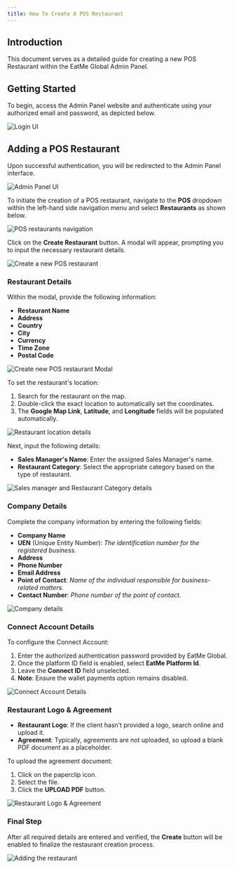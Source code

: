 ```yaml
---
title: How To Create A POS Restaurant
---
```

## Introduction

This document serves as a detailed guide for creating a new POS Restaurant within the EatMe Global Admin Panel.

## Getting Started

To begin, access the Admin Panel website and authenticate using your authorized email and password, as depicted below.

![Login UI](/img/login-custom-.png "Login UI")

## Adding a POS Restaurant

Upon successful authentication, you will be redirected to the Admin Panel interface.

![Admin Panel UI](/img/home-custom-.png "Admin Panel UI")

To initiate the creation of a POS restaurant, navigate to the **POS** dropdown within the left-hand side navigation menu and select **Restaurants** as shown below.

![POS restaurants navigation](/img/pos-restaurants-custom-.png "POS restaurants navigation")

Click on the **Create Restaurant** button. A modal will appear, prompting you to input the necessary restaurant details.

![Create a new POS restaurant](/img/add-restaurant-custom-pos.png "Create a new POS restaurant")

### Restaurant Details

Within the modal, provide the following information:

* **Restaurant Name**
* **Address**
* **Country**
* **City**
* **Currency**
* **Time Zone**
* **Postal Code**

![Create new POS restaurant Modal](/img/restaurant-details-custom-pos.png "Create new POS restaurant Modal")

To set the restaurant's location:

1. Search for the restaurant on the map.
2. Double-click the exact location to automatically set the coordinates.
3. The **Google Map Link**, **Latitude**, and **Longitude** fields will be populated automatically.

![Restaurant location details](/img/location-details-custom-pos.png "Restaurant location details")

Next, input the following details:

* **Sales Manager's Name**: Enter the assigned Sales Manager's name.
* **Restaurant Category**: Select the appropriate category based on the type of restaurant.

![Sales manager and Restaurant Category details](/img/sales-manager-restaurant-category-custom-.png "Sales manager and Restaurant Category details")

### Company Details

Complete the company information by entering the following fields:

* **Company Name**
* **UEN** (Unique Entity Number): *The identification number for the registered business.*
* **Address**
* **Phone Number**
* **Email Address**
* **Point of Contact**: *Name of the individual responsible for business-related matters.*
* **Contact Number**: *Phone number of the point of contact.*

![Company details](/img/company-details-custom-.png "Company details")

### Connect Account Details

To configure the Connect Account:

1. Enter the authorized authentication password provided by EatMe Global.
2. Once the platform ID field is enabled, select **EatMe Platform Id**.
3. Leave the **Connect ID** field unselected.
4. **Note**: Ensure the wallet payments option remains disabled.

![Connect Account Details](/img/connect-account-details-custom-.png "Connect Account Details")

### Restaurant Logo & Agreement

* **Restaurant Logo**: If the client hasn’t provided a logo, search online and upload it.
* **Agreement**: Typically, agreements are not uploaded, so upload a blank PDF document as a placeholder.

To upload the agreement document:

1. Click on the paperclip icon.
2. Select the file.
3. Click the **UPLOAD PDF** button.

![Restaurant Logo & Agreement](/img/restaurant-logo-agreement-custom-.png "Restaurant Logo & Agreement")

### Final Step

After all required details are entered and verified, the **Create** button will be enabled to finalize the restaurant creation process.

![Adding the restaurant](/img/create-pos-restaurant-custom-.png "Adding the restaurant")

